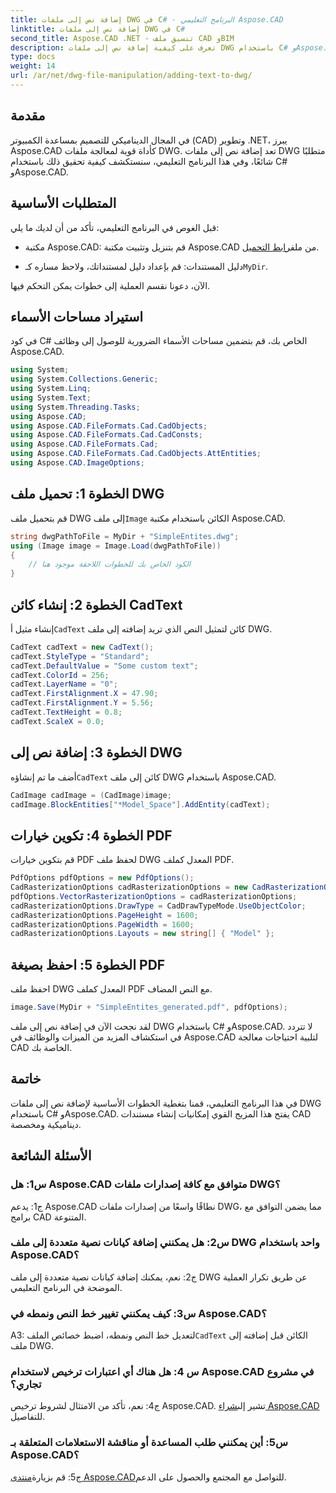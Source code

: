 ```yaml
---
title: إضافة نص إلى ملفات DWG في C# - البرنامج التعليمي Aspose.CAD
linktitle: إضافة نص إلى ملفات DWG في C#
second_title: Aspose.CAD .NET - تنسيق ملف CAD وBIM
description: تعرف على كيفية إضافة نص إلى ملفات DWG باستخدام C# وAspose.CAD. اتبع هذا البرنامج التعليمي خطوة بخطوة لتحقيق التكامل السلس. استكشف وثائق Aspose.CAD للحصول على إرشادات شاملة.
type: docs
weight: 14
url: /ar/net/dwg-file-manipulation/adding-text-to-dwg/
---
```

## مقدمة

في المجال الديناميكي للتصميم بمساعدة الكمبيوتر (CAD) وتطوير .NET، يبرز Aspose.CAD كأداة قوية لمعالجة ملفات DWG. تعد إضافة نص إلى ملفات DWG متطلبًا شائعًا، وفي هذا البرنامج التعليمي، سنستكشف كيفية تحقيق ذلك باستخدام C# وAspose.CAD.

## المتطلبات الأساسية

قبل الغوص في البرنامج التعليمي، تأكد من أن لديك ما يلي:

-  مكتبة Aspose.CAD: قم بتنزيل وتثبيت مكتبة Aspose.CAD من ملف[رابط التحميل](https://releases.aspose.com/cad/net/).

-  دليل المستندات: قم بإعداد دليل لمستنداتك، ولاحظ مساره كـ`MyDir`.

الآن، دعونا نقسم العملية إلى خطوات يمكن التحكم فيها.

## استيراد مساحات الأسماء

في كود C# الخاص بك، قم بتضمين مساحات الأسماء الضرورية للوصول إلى وظائف Aspose.CAD.

```csharp
using System;
using System.Collections.Generic;
using System.Linq;
using System.Text;
using System.Threading.Tasks;
using Aspose.CAD;
using Aspose.CAD.FileFormats.Cad.CadObjects;
using Aspose.CAD.FileFormats.Cad.CadConsts;
using Aspose.CAD.FileFormats.Cad;
using Aspose.CAD.FileFormats.Cad.CadObjects.AttEntities;
using Aspose.CAD.ImageOptions;
```

## الخطوة 1: تحميل ملف DWG

 قم بتحميل ملف DWG إلى ملف`Image` الكائن باستخدام مكتبة Aspose.CAD.

```csharp
string dwgPathToFile = MyDir + "SimpleEntites.dwg";
using (Image image = Image.Load(dwgPathToFile))
{
    // الكود الخاص بك للخطوات اللاحقة موجود هنا
}
```

## الخطوة 2: إنشاء كائن CadText

 إنشاء مثيل أ`CadText` كائن لتمثيل النص الذي تريد إضافته إلى ملف DWG.

```csharp
CadText cadText = new CadText();
cadText.StyleType = "Standard";
cadText.DefaultValue = "Some custom text";
cadText.ColorId = 256;
cadText.LayerName = "0";
cadText.FirstAlignment.X = 47.90;
cadText.FirstAlignment.Y = 5.56;
cadText.TextHeight = 0.8;
cadText.ScaleX = 0.0;
```

## الخطوة 3: إضافة نص إلى DWG

 أضف ما تم إنشاؤه`CadText` كائن إلى ملف DWG باستخدام Aspose.CAD.

```csharp
CadImage cadImage = (CadImage)image;
cadImage.BlockEntities["*Model_Space"].AddEntity(cadText);
```

## الخطوة 4: تكوين خيارات PDF

قم بتكوين خيارات PDF لحفظ ملف DWG المعدل كملف PDF.

```csharp
PdfOptions pdfOptions = new PdfOptions();
CadRasterizationOptions cadRasterizationOptions = new CadRasterizationOptions();
pdfOptions.VectorRasterizationOptions = cadRasterizationOptions;
cadRasterizationOptions.DrawType = CadDrawTypeMode.UseObjectColor;
cadRasterizationOptions.PageHeight = 1600;
cadRasterizationOptions.PageWidth = 1600;
cadRasterizationOptions.Layouts = new string[] { "Model" };
```

## الخطوة 5: احفظ بصيغة PDF

احفظ ملف DWG المعدل كملف PDF مع النص المضاف.

```csharp
image.Save(MyDir + "SimpleEntites_generated.pdf", pdfOptions);
```

لقد نجحت الآن في إضافة نص إلى ملف DWG باستخدام C# وAspose.CAD. لا تتردد في استكشاف المزيد من الميزات والوظائف في Aspose.CAD لتلبية احتياجات معالجة CAD الخاصة بك.

## خاتمة

في هذا البرنامج التعليمي، قمنا بتغطية الخطوات الأساسية لإضافة نص إلى ملفات DWG باستخدام C# وAspose.CAD. يفتح هذا المزيج القوي إمكانيات إنشاء مستندات CAD ديناميكية ومخصصة.

## الأسئلة الشائعة

### س1: هل Aspose.CAD متوافق مع كافة إصدارات ملفات DWG؟

ج1: يدعم Aspose.CAD نطاقًا واسعًا من إصدارات ملفات DWG، مما يضمن التوافق مع برامج CAD المتنوعة.

### س2: هل يمكنني إضافة كيانات نصية متعددة إلى ملف DWG واحد باستخدام Aspose.CAD؟

ج2: نعم، يمكنك إضافة كيانات نصية متعددة إلى ملف DWG عن طريق تكرار العملية الموضحة في البرنامج التعليمي.

### س3: كيف يمكنني تغيير خط النص ونمطه في Aspose.CAD؟

 A3: لتعديل خط النص ونمطه، اضبط خصائص الملف`CadText` الكائن قبل إضافته إلى ملف DWG.

### س 4: هل هناك أي اعتبارات ترخيص لاستخدام Aspose.CAD في مشروع تجاري؟

 ج4: نعم، تأكد من الامتثال لشروط ترخيص Aspose.CAD. تشير إلى[شراء Aspose.CAD](https://purchase.aspose.com/buy) للتفاصيل.

### س5: أين يمكنني طلب المساعدة أو مناقشة الاستعلامات المتعلقة بـ Aspose.CAD؟

ج5: قم بزيارة[منتدى Aspose.CAD](https://forum.aspose.com/c/cad/19)للتواصل مع المجتمع والحصول على الدعم.